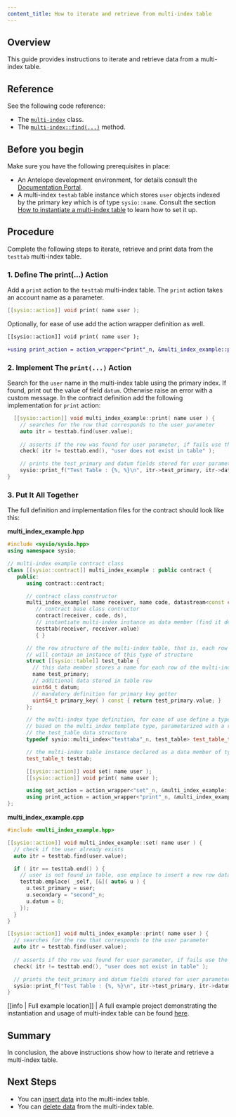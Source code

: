 ```yaml
---
content_title: How to iterate and retrieve from multi-index table
---
```


## Overview

This guide provides instructions to iterate and retrieve data from a multi-index table.

## Reference

See the following code reference:

* The [`multi-index`](../../reference/Classes/classsysio_1_1multi__index) class.
* The [`multi-index::find(...)`](../../reference/Modules/group__multiindex#function-find) method.

## Before you begin

Make sure you have the following prerequisites in place:

* An Antelope development environment, for details consult the [Documentation Portal](https://docs.eosnetwork.com/docs/latest/).
* A multi-index `testab` table instance which stores `user` objects indexed by the primary key which is of type `sysio::name`. Consult the section [How to instantiate a multi-index table](./how-to-instantiate-a-multi-index-table) to learn how to set it up.

## Procedure

Complete the following steps to iterate, retrieve and print data from the `testtab` multi-index table.

### 1. Define The print(...) Action

Add a `print` action to the `testtab` multi-index table. The `print` action takes an account name as a parameter.

```cpp
[[sysio::action]] void print( name user );
```

Optionally, for ease of use add the action wrapper definition as well.

```diff
[[sysio::action]] void print( name user );

+using print_action = action_wrapper<"print"_n, &multi_index_example::print>;
```

### 2. Implement The `print(...)` Action

Search for the `user` name in the multi-index table using the primary index. If found, print out the value of field `datum`. Otherwise raise an error with a custom message. In the contract definition add the following implementation for `print` action:

```cpp
  [[sysio::action]] void multi_index_example::print( name user ) {
    // searches for the row that corresponds to the user parameter
    auto itr = testtab.find(user.value);
    
    // asserts if the row was found for user parameter, if fails use the given message
    check( itr != testtab.end(), "user does not exist in table" );

    // prints the test_primary and datum fields stored for user parameter
    sysio::print_f("Test Table : {%, %}\n", itr->test_primary, itr->datum);
}
```

### 3. Put It All Together

The full definition and implementation files for the contract should look like this:

__multi_index_example.hpp__

```cpp
#include <sysio/sysio.hpp>
using namespace sysio;

// multi-index example contract class
class [[sysio::contract]] multi_index_example : public contract {
   public:
      using contract::contract;

      // contract class constructor
      multi_index_example( name receiver, name code, datastream<const char*> ds ) :
         // contract base class contructor
         contract(receiver, code, ds),
         // instantiate multi-index instance as data member (find it defined below)
         testtab(receiver, receiver.value)
         { }

      // the row structure of the multi-index table, that is, each row of the table
      // will contain an instance of this type of structure
      struct [[sysio::table]] test_table {
        // this data member stores a name for each row of the multi-index table
        name test_primary;
        // additional data stored in table row
        uint64_t datum;
        // mandatory definition for primary key getter
        uint64_t primary_key( ) const { return test_primary.value; }
      };

      // the multi-index type definition, for ease of use define a type alias `test_table_t`, 
      // based on the multi_index template type, parametarized with a random name and 
      // the test_table data structure
      typedef sysio::multi_index<"testtaba"_n, test_table> test_table_t;

      // the multi-index table instance declared as a data member of type test_table_t
      test_table_t testtab;

      [[sysio::action]] void set( name user );
      [[sysio::action]] void print( name user );

      using set_action = action_wrapper<"set"_n, &multi_index_example::set>;
      using print_action = action_wrapper<"print"_n, &multi_index_example::print>;
};
```

__multi_index_example.cpp__

```cpp
#include <multi_index_example.hpp>

[[sysio::action]] void multi_index_example::set( name user ) {
  // check if the user already exists
  auto itr = testtab.find(user.value);

  if ( itr == testtab.end() ) {
    // user is not found in table, use emplace to insert a new row data structure in table
    testtab.emplace( _self, [&]( auto& u ) {
      u.test_primary = user;
      u.secondary = "second"_n;
      u.datum = 0;
    });
  }
}

[[sysio::action]] void multi_index_example::print( name user ) {
  // searches for the row that corresponds to the user parameter
  auto itr = testtab.find(user.value);
  
  // asserts if the row was found for user parameter, if fails use the given message
  check( itr != testtab.end(), "user does not exist in table" );

  // prints the test_primary and datum fields stored for user parameter
  sysio::print_f("Test Table : {%, %}\n", itr->test_primary, itr->datum);
}
```

[[info | Full example location]]
| A full example project demonstrating the instantiation and usage of multi-index table can be found [here](https://github.com/AntelopeIO/cdt/blob/main/examples/multi_index_example).

## Summary

In conclusion, the above instructions show how to iterate and retrieve a multi-index table.

## Next Steps

* You can [insert data](./how-to-insert-data-into-a-multi-index-table) into the multi-index table.
* You can [delete data](./how-to-delete-data-from-a-multi-index-table) from the multi-index table.
